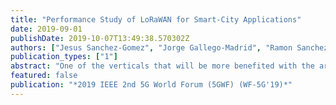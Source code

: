 ```yaml
---
title: "Performance Study of LoRaWAN for Smart-City Applications"
date: 2019-09-01
publishDate: 2019-10-07T13:49:38.570302Z
authors: ["Jesus Sanchez-Gomez", "Jorge Gallego-Madrid", "Ramon Sanchez-Iborra", "Antonio Fernando Skarmeta Gomez"]
publication_types: ["1"]
abstract: "One of the verticals that will be more benefited with the arrival of upcoming 5G deployments are smart-cities. Under this umbrella, different applications for end-users will be developed in two principal scenarios in the city, namely, under mobility conditions or in static situations. In order to provide ubiquitous connectivity in these scenarios, the Low Power-Wide Area Network (LP-WAN) technologies have emerged, hence enabling the development of novel Internet of Things (IoT) services. In this line, LoRaWAN is one of the most prominent LP-WAN alternatives that is considered to be integrated within the 5G ecosystem. In this work, we focus on evaluating the performance of this technology under different working conditions. A comparison between two commercial LoRaWAN gateways is presented and the attained results in both deployments are compared and discussed. The outcomes place LoRaWAN as an outstanding solution to be adopted in smart-city deployments for supporting certain IoT applications."
featured: false
publication: "*2019 IEEE 2nd 5G World Forum (5GWF) (WF-5G'19)*"
---
```


